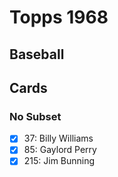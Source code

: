 # Topps 1968 
## Baseball

## Cards

### No Subset
- [x] 37: Billy Williams<br>
- [x] 85: Gaylord Perry<br>
- [x] 215: Jim Bunning<br>
